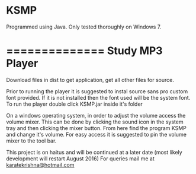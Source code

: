 # KSMP

Programmed using Java.
Only tested thoroughly on Windows 7.

==============
Study MP3 Player
==============

Download files in dist to get application, get all other files for source.

Prior to running the player it is suggested to instal source sans pro custom font provided.
If it is not installed then the font used will be the system font.
To run the player double click KSMP.jar inside it's folder

On a windows operating system, in order to adjust the volume access the volume mixer.
This can be done by clicking the sound icon in the system tray and then clicking the mixer button.
From here find the program KSMP and change it's volume.
For easy access it is suggested to pin the volume mixer to the tool bar.

This project is on haitus and will be continued at a later date (most likely development will restart August 2016)
For queries mail me at karatekrishna@hotmail.com
